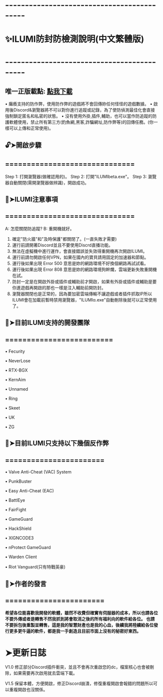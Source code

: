 # -------------------------------------------
# **✨ILUMI防封防檢測說明(中文繁體版)**
# -------------------------------------------
## 唯一正版載點: [點我下載](https://mega.nz/folder/V6sihCSI#qQIorSwaNChoEObIYdP-RA)


• 癱瘓支持的防作弊，使用防作弊的遊戲將不會回傳妳任何怪怪的遊戲數據。
• 啟用後Discord&瀏覽器將不可以對你進行追蹤或記錄，為了使防偵測最佳化會直接強制鎖定匿名和私密的狀態。
• 沒有使用外掛,插件,輔助，也可以當作防追蹤的防護軟體使用，禁止所有第三方(釣魚網,黑客,詐騙網址,防作弊等)的回傳任務。(你一樣可以上傳和正常使用)。


## 🔓➤開啟步驟
## ==============================

Step 1: 打開瀏覽器(做確認用的)。
Step 2: 打開"ILUMIbeta.exe"。
Step 3: 瀏覽器自動關閉(需開瀏覽器做辨識)，開啟成功。


## 📌➤ILUMI注意事項
## ==============================

A: 怎麼關閉防追蹤?
B: 重開機就好。

1. 確定"防火牆"和"及時保護"都關閉了。(一直失敗才需要)
2. 運行前請開著Discord並且不要使用Discrd直播功能。
3. 無法在虛擬機中進行運作，會直接錯誤並失效得重開機再次開啟ILUMI。
4. 運行前請勿開啟任何VPN，如果在國內的寶貝請用固定的加速器和節點。
5. 運行後如果出現 Error 500 意思是妳的網路環境不好換個網路再試試看。
6. 運行後如果出現 Error 808 意思是妳的網路環境狗幹爛，雲端更新失敗重開機在試。 
7. 防封一定是在開啟外掛或插件或輔助前才開啟，如果有外掛或插件或輔助是要你進遊戲再開啟的那也一樣是注入輔助前開防封。
8. 瀏覽器關閉也是正常的，因為要加密雲端傳輸不讓遊戲或者插件抓取IP所以ILUMI會在加載前暫時禁用瀏覽器，"ILUMIα.exe"自動刪除後就可以正常使用了。


## 🤝➤目前ILUMI支持的開發團隊
## =========================

• Fecurity 

• NeverLose

• RTX-BGX

• KernAim

• Unnamed

• Ring

• Skeet

• UK

• ZG

## 🏹➤目前ILUMI只支持以下幾個反作弊
## =======================

• Valve Anti-Cheat (VAC) System

• PunkBuster

• Easy Anti-Cheat (EAC)

• BattlEye

• FairFight

• GameGuard

• HackShield

• XIGNCODE3

• nProtect GameGuard

• Warden Client

• Riot Vanguard(只有特戰英豪)


## 🛐➤作者的發言
## =======================
**希望各位能喜歡我開發的軟體，雖然不收費但確實有伺服器的成本，所以也請各位不要外傳或者是轉售不然我抓到將會取消之後的所有福利向的軟件給各位。
也請不要拆包後重製並轉售，這是我的智慧財產也是我的心血，後續我將陸續給各位發行更多更牛逼的軟件，都是我一手創造且目前市面上沒有的秘密好東西。**

➤更新日誌
=======================
V1.0 修正部分Discord插件衝突，並且不會再次重啟您的dc，檔案核心也會被刪除，如果需要再次啟用就去雲端下載。

V1.5 保留本體，方便開啟，修正Discord崩潰，修復重複開啟會報錯的問題所以可以重複開啟也沒關係。
